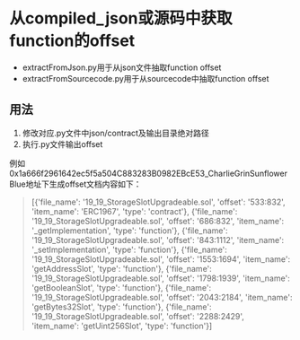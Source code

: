 # 从compiled_json或源码中获取function的offset
* extractFromJson.py用于从json文件抽取function offset  
* extractFromSourcecode.py用于从sourcecode中抽取function offset
## 用法
1. 修改对应.py文件中json/contract及输出目录绝对路径
2. 执行.py文件输出offset
   

例如0x1a666f2961642ec5f5a504C883283B0982EBcE53_CharlieGrinSunflowerBlue地址下生成offset文档内容如下：
> [{'file_name': '19_19_StorageSlotUpgradeable.sol', 'offset': '533:832', 'item_name': 'ERC1967', 'type': 'contract'}, {'file_name': '19_19_StorageSlotUpgradeable.sol', 'offset': '686:832', 'item_name': '_getImplementation', 'type': 'function'}, {'file_name': '19_19_StorageSlotUpgradeable.sol', 'offset': '843:1112', 'item_name': '_setImplementation', 'type': 'function'}, {'file_name': '19_19_StorageSlotUpgradeable.sol', 'offset': '1553:1694', 'item_name': 'getAddressSlot', 'type': 'function'}, {'file_name': '19_19_StorageSlotUpgradeable.sol', 'offset': '1798:1939', 'item_name': 'getBooleanSlot', 'type': 'function'}, {'file_name': '19_19_StorageSlotUpgradeable.sol', 'offset': '2043:2184', 'item_name': 'getBytes32Slot', 'type': 'function'}, {'file_name': '19_19_StorageSlotUpgradeable.sol', 'offset': '2288:2429', 'item_name': 'getUint256Slot', 'type': 'function'}]
